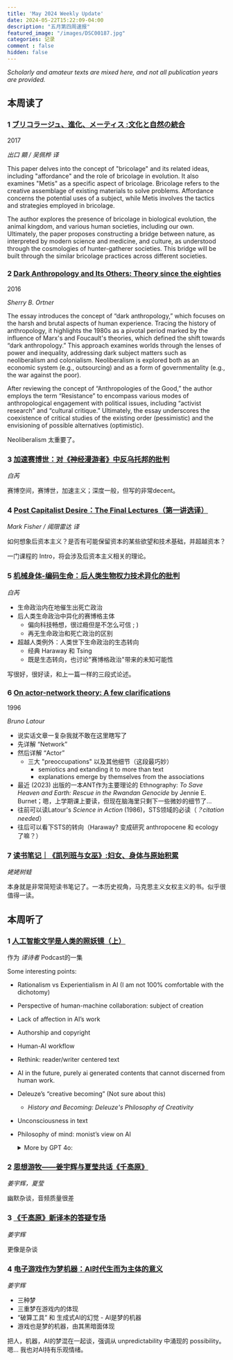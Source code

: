 ```yaml
---
title: 'May 2024 Weekly Update'
date: 2024-05-22T15:22:09-04:00
description: "五月第四周速报"
featured_image: "/images/DSC00187.jpg"
categories: 记录
comment : false
hidden: false
---
```


*Scholarly and amateur texts are mixed here, and not all publication years are provided.*

## 本周读了

### 1 [ブリコラージュ、進化、メーティス :文化と自然の統合](https://mp.weixin.qq.com/s?__biz=MzU5NDMzMTcyMQ==&mid=2247486859&idx=1&sn=709d5a1b632653cb6a144488821ad4a7&chksm=fe039cadc97415bbbd121d886287ae84f72811f9b2f7b3732c5076a5fc34cacb38db193f6054&scene=178&cur_album_id=2608437120646692864#rd)

2017

*出口 顯 / 吴佩桦 译*

This paper delves into the concept of "bricolage" and its related ideas, including "affordance" and the role of bricolage in evolution. It also examines "Metis" as a specific aspect of bricolage. Bricolage refers to the creative assemblage of existing materials to solve problems. Affordance concerns the potential uses of a subject, while Metis involves the tactics and strategies employed in bricolage.

The author explores the presence of bricolage in biological evolution, the animal kingdom, and various human societies, including our own. Ultimately, the paper proposes constructing a bridge between nature, as interpreted by modern science and medicine, and culture, as understood through the cosmologies of hunter-gatherer societies. This bridge will be built through the similar bricolage practices across different societies.

### 2 [Dark Anthropology and Its Others: Theory since the eighties](https://www.journals.uchicago.edu/doi/10.14318/hau6.1.004#_i7)

2016

*Sherry B. Ortner*

The essay introduces the concept of “dark anthropology,” which focuses on the harsh and brutal aspects of human experience. Tracing the history of anthropology, it highlights the 1980s as a pivotal period marked by the influence of Marx's and Foucault's theories, which defined the shift towards “dark anthropology.” This approach examines worlds through the lenses of power and inequality, addressing dark subject matters such as neoliberalism and colonialism. Neoliberalism is explored both as an economic system (e.g., outsourcing) and as a form of governmentality (e.g., the war against the poor).

After reviewing the concept of “Anthropologies of the Good,” the author employs the term “Resistance” to encompass various modes of anthropological engagement with political issues, including “activist research” and “cultural critique.” Ultimately, the essay underscores the coexistence of critical studies of the existing order (pessimistic) and the envisioning of possible alternatives (optimistic).

Neoliberalism 太重要了。

### 3 [加速赛博世：对《神经漫游者》中反乌托邦的批判](https://mp.weixin.qq.com/s/YKsVtUWPs9DADNwkS8EzQw)

*白芮*

赛博空间，赛博世，加速主义；深度一般，但写的非常decent。

### 4 [Post Capitalist Desire：The Final Lectures（第一讲选译）](https://mp.weixin.qq.com/s/xD0TJAwLWOkCZZuq7sRfVg)

*Mark Fisher / 阈限雷达 译*

如何想象后资本主义？是否有可能保留资本的某些欲望和技术基础，并超越资本？

一门课程的 Intro，将会涉及后资本主义相关的理论。


### 5 [机械身体-编码生命：后人类生物权力技术异化的批判](https://mp.weixin.qq.com/s/iMdv9Tcael6j7rcMJQzsFw)

*白芮*

- 生命政治内在地催生出死亡政治
- 后人类生命政治中异化的赛博格主体
  - 偏向科技畅想，很过瘾但是不怎么可信 ; )
  - 再无生命政治和死亡政治的区别
- 超越人类例外：人类世下生命政治的生态转向
  - 经典 Haraway 和 Tsing 
  - 既是生态转向，也讨论"赛博格政治"带来的未知可能性

写很好，很好读，和上一篇一样的三段式论述。

### 6 [On actor-network theory: A few clarifications](https://www.jstor.org/stable/40878163)

1996

*Bruno Latour*
- 说实话文章一复杂我就不敢在这里瞎写了
- 先详解 “Network” 
- 然后详解 “Actor”
  - 三大 "preoccupations" 以及其他细节（这段最巧妙）
    - semiotics and extanding it to more than text
    - explanations emerge by themselves from the associations
- 最近 (2023) 出版的一本ANT作为主要理论的 Ethnography: *To Save Heaven and Earth: Rescue in the Rwandan Genocide* by Jennie E. Burnet；嗯，上学期课上要读，但现在脑海里只剩下一些微妙的细节了...
- 往前可以读Latour's *Science in Action* (1986)，STS领域的必读（*？citation needed*）
- 往后可以看下STS的转向（Haraway? 变成研究 anthropocene 和 ecology 了嘛？）

### 7 [读书笔记｜《凯列班与女巫》:妇女、身体与原始积累](https://mp.weixin.qq.com/s/CpmoAi0RAsjE7rozKFXV_w)

*姥姥树蛙*

本身就是非常简短读书笔记了。一本历史视角，马克思主义女权主义的书。似乎很值得一读。

## 本周听了
### 1 [人工智能文学是人类的照妖镜（上）](https://www.xiaoyuzhoufm.com/episode/66449874251bd96e6c86979d)

作为 *译诗者* Podcast的一集

Some interesting points:
-	Rationalism vs Experientialism in AI (I am not 100% comfortable with the dichotomy)
-	Perspective of human-machine collaboration: subject of creation
-	Lack of affection in AI’s work
-	Authorship and copyright
-	Human-AI workflow
-	Rethink: reader/writer centered text
-	AI in the future, purely ai generated contents that cannot discerned from human work.
-	Deleuze’s “creative becoming” (Not sure about this)
    -	*History and Becoming: Deleuze's Philosophy of Creativity*
-	Unconsciousness in text
-	Philosophy of mind: monist’s view on AI
    <details>
        <summary>More by GPT 4o:</summary>

        （刚刚在上面忍住没有放 GPT 4o 给的 ANT 的例子，这里忍不住了）

        In the philosophy of mind, monism is the view that there is only one kind of substance or fundamental reality, which contrasts with dualism (the view that there are two kinds of substances, such as mind and body). Your question about text, AI, and the mind can be explored from this perspective.

        You can indeed argue that text is an assembly of various signs (words, symbols, etc.) that influence the mind, and that AI creating texts is not fundamentally different from humans creating texts. Here are some points to consider:

        1. **Symbol Manipulation**: Both humans and AI manipulate symbols (words, sentences) according to certain rules. For AI, these rules are encoded in algorithms and models trained on large datasets, while for humans, these rules are learned through experience and education.

        2. **Production and Interpretation**: The production of text by both AI and humans involves generating sequences of symbols that convey meaning. The interpretation of text by a human mind involves understanding these symbols based on prior knowledge and context. From a monist perspective, this process might be seen as purely physical or computational, whether done by a brain or a machine.

        3. **Functionalism**: In the philosophy of mind, functionalism is the idea that what matters for the mind are the functions and processes it performs, not the specific physical substrate that performs them. According to functionalism, if an AI performs the same functions in generating and understanding text as a human does, then there is no fundamental difference in this aspect of their operations.

        4. **Information Processing**: Both human minds and AI systems can be viewed as information processors. The creation of text by AI can be seen as an advanced form of information processing, similar to how humans process and generate text based on their neural architecture.

        5. **Emergent Properties**: One might argue that the emergent properties of human thought and creativity are different from AI's text generation, which is based on patterns in data rather than subjective experiences. However, from a strict monist and functionalist viewpoint, these emergent properties are still the result of underlying physical processes, whether in neurons or in silicon.

        In conclusion, from a monist perspective, it is plausible to say that AI creating texts is not fundamentally different from humans creating texts, as both processes involve the assembly and manipulation of symbols according to certain rules and functions. However, this view can be debated, especially when considering the subjective experiences and consciousness associated with human text creation.
    </details>

### 2 [思想游牧——姜宇辉与夏莹共话《千高原》](https://www.bilibili.com/video/BV1e84y1T79i/)

*姜宇辉，夏莹*

幽默杂谈，音频质量很差

### 3 [《千高原》新译本的答疑专场](https://www.bilibili.com/video/BV1pN411A7mP)

*姜宇辉*

更像是杂谈

### 4 [电子游戏作为梦机器：AI时代生而为主体的意义](https://www.bilibili.com/video/BV1Aj41187QY/)

*姜宇辉*

- 三种梦
- 三重梦在游戏内的体现
- “破算工具” 和 生成式AI的幻觉 - AI是梦的机器
- 游戏也是梦的机器，由其黑暗面体现

把人，机器，AI的梦混在一起谈，强调从 unpredictability 中涌现的 possibility。嗯... 我也对AI持有乐观情绪。



